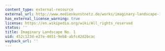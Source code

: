 ```yaml
---
content_type: external-resource
external_url: http://www.medienkunstnetz.de/works/imaginary-landscape-1/audio/1/
has_external_license_warning: true
license: https://en.wikipedia.org/wiki/All_rights_reserved
status: ''
title: Imaginary Landscape No. 1
uid: 452c123d-e27e-4651-9eb8-abfc42d2bcac
wayback_url: ''
---
```

